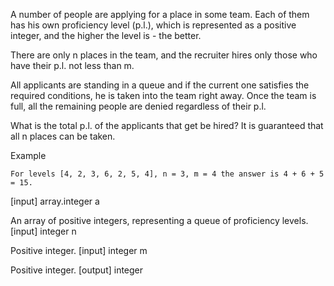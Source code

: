 A number of people are applying for a place in some team. Each of them has his own proficiency level (p.l.), which is represented as a positive integer, and the higher the level is - the better.

There are only n places in the team, and the recruiter hires only those who have their p.l. not less than m.

All applicants are standing in a queue and if the current one satisfies the required conditions, he is taken into the team right away. Once the team is full, all the remaining people are denied regardless of their p.l.

What is the total p.l. of the applicants that get be hired? It is guaranteed that all n places can be taken.

Example

```
For levels [4, 2, 3, 6, 2, 5, 4], n = 3, m = 4 the answer is 4 + 6 + 5 = 15.
```

[input] array.integer a

An array of positive integers, representing a queue of proficiency levels. [input] integer n

Positive integer. [input] integer m

Positive integer. [output] integer
